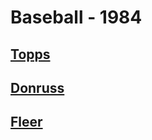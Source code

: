 # Baseball - 1984
## [Topps](/collection/Baseball/1984/Topps)
## [Donruss](/collection/Baseball/1984/Donruss)
## [Fleer](/collection/Baseball/1984/Fleer)
